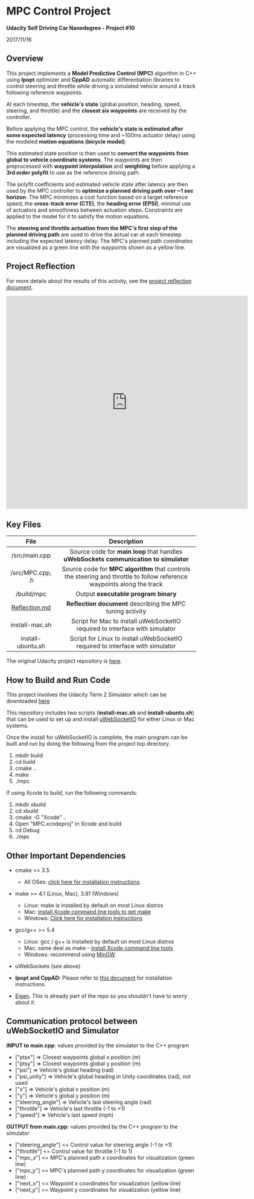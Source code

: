 # **MPC Control Project**

**Udacity Self Driving Car Nanodegree - Project #10**

2017/11/16

## Overview

This project implements a **Model Predictive Control (MPC)** algorithm in C++ using **Ipopt** optimizer and **CppAD** automatic differentiation libraries to control steering and throttle while driving a simulated vehicle around a track following reference waypoints.

At each timestep, the **vehicle's state** (global position, heading, speed, steering, and throttle) and the **closest six waypoints** are received by the controller.

Before applying the MPC control, the **vehicle's state is estimated after some expected latency** (processing time and ~100ms actuator delay) using the modeled **motion equations (bicycle model)**.

This estimated state position is then used to **convert the waypoints from global to vehicle coordinate systems**.  The waypoints are then preprocessed with **waypoint interpolation** and **weighting** before applying a **3rd order polyfit** to use as the reference driving path.

The polyfit coefficients and estimated vehicle state after latency are then used by the MPC controller to **optimize a planned driving path over ~1 sec horizon**.  The MPC minimizes a cost function based on a target reference speed, the **cross-track error (CTE)**, the **heading error (EPSI)**, minimal use of actuators and smoothness between actuation steps.  Constraints are applied to the model for it to satisfy the motion equations.

The **steering and throttle actuation from the MPC's first step of the planned driving path** are used to drive the actual car at each timestep including the expected latency delay.  The MPC's planned path coordinates are visualized as a green line with the waypoints shown as a yellow line.

## Project Reflection

For more details about the results of this activity, see the [project reflection document](Reflection.md).

<iframe allowFullScreen frameborder="0" height="564" mozallowfullscreen src="https://player.vimeo.com/video/243175608" webkitAllowFullScreen width="640"></iframe>

## Key Files

| File              | Description                                                                                                    |
|:-----------------:|:--------------------------------------------------------------------------------------------------------------:|
| /src/main.cpp     | Source code for **main loop** that handles **uWebSockets communication to simulator**                          |
| /src/MPC.cpp, .h  | Source code for **MPC  algorithm** that controls the steering and throttle to follow reference waypoints along the track |
| /build/mpc        | Output **executable program binary**                                                                           |
| [Reflection.md](Reflection.md)     | **Reflection document** describing the MPC tuning activity                                                |
| install-mac.sh    | Script for Mac to install uWebSocketIO required to interface with simulator                                    |
| install-ubuntu.sh | Script for Linux to install uWebSocketIO required to interface with simulator                                  |

The original Udacity project repository is [here](https://github.com/udacity/CarND-MPC-Project).

## How to Build and Run Code

This project involves the Udacity Term 2 Simulator which can be downloaded [here](https://github.com/udacity/self-driving-car-sim/releases)

This repository includes two scripts (**install-mac.sh** and **install-ubuntu.sh**) that can be used to set up and install [uWebSocketIO](https://github.com/uWebSockets/uWebSockets) for either Linux or Mac systems.

Once the install for uWebSocketIO is complete, the main program can be built and run by doing the following from the project top directory.

1. mkdir build
2. cd build
3. cmake ..
4. make
5. ./mpc

If using Xcode to build, run the following commands:

1. mkdir xbuild
2. cd xbuild
3. cmake -G "Xcode" ..
4. Open "MPC.xcodeproj" in Xcode and build
5. cd Debug
6. ./mpc

## Other Important Dependencies

* cmake >= 3.5
  * All OSes: [click here for installation instructions](https://cmake.org/install/)

* make >= 4.1 (Linux, Mac), 3.81 (Windows)
  * Linux: make is installed by default on most Linux distros
  * Mac: [install Xcode command line tools to get make](https://developer.apple.com/xcode/features/)
  * Windows: [Click here for installation instructions](http://gnuwin32.sourceforge.net/packages/make.htm)

* gcc/g++ >= 5.4
  * Linux: gcc / g++ is installed by default on most Linux distros
  * Mac: same deal as make - [install Xcode command line tools](https://developer.apple.com/xcode/features/)
  * Windows: recommend using [MinGW](http://www.mingw.org/)

* uWebSockets (see above)

* **Ipopt and CppAD:** Please refer to [this document](https://github.com/udacity/CarND-MPC-Project/blob/master/install_Ipopt_CppAD.md) for installation instructions.

* [Eigen](http://eigen.tuxfamily.org/index.php?title=Main_Page). This is already part of the repo so you shouldn't have to worry about it.

## Communication protocol between uWebSocketIO and Simulator

**INPUT to main.cpp**: values provided by the simulator to the C++ program

* ["ptsx"] => Closest waypoints global x position (m)
* ["ptsy"] => Closest waypoints global y position (m)
* ["psi"] => Vehicle's global heading (rad)
* ["psi_unity"] => Vehicle's global heading in Unity coordinates (rad), not used
* ["x"] => Vehicle's global x position (m)
* ["y"] => Vehicle's global y position (m)
* ["steering_angle"] => Vehicle's last steering angle (rad)
* ["throttle"] => Vehicle's last throttle (-1 to +1)
* ["speed"] => Vehicle's last speed (mph)

**OUTPUT from main.cpp**: values provided by the C++ program to the simulator

* ["steering_angle"] <= Control value for steering angle (-1 to +1)
* ["throttle"] <= Control value for throttle (-1 to 1)
* ["mpc_x"] <= MPC's planned path x coordinates for visualization (green line)
* ["mpc_y"] <= MPC's planned path y coordinates for visualization (green line)
* ["next_x"] <= Waypoint x coordinates for visualization (yellow line)
* ["next_y"] <= Waypoint y coordinates for visualization (yellow line)
